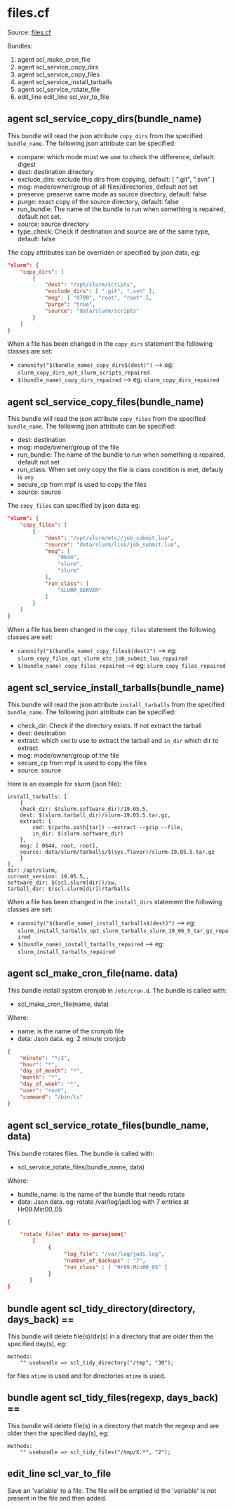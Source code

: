 # files.cf

Source: [files.cf](/masterfiles/lib/scl/files.cf)

Bundles:
 1. agent scl_make_cron_file
 1. agent scl_service_copy_dirs
 1. agent scl_service_copy_files
 1. agent scl_service_install_tarballs
 1. agent scl_service_rotate_file
 1. edit_line edit_line scl_var_to_file

## agent scl_service_copy_dirs(bundle_name)

This bundle will read the json attribute `copy_dirs` from the specified `bundle_name`. The following json
attribute can be specified:
 * compare: which mode must we use to check the difference, default: digest
 * dest: destination directory
 * exclude_dirs:  exclude this dirs from copying, default: [ ".git", ".svn" ]
 * mog: mode/owner/group  of all files/directories, default not set
 * preserve: preserve same mode as source directory, default: false
 * purge: exact copy of the source directory, default: false
 * run_bundle: The name of the bundle to run when something is repaired, default not set.
 * source: source directory
 * type_check:  Check if destination and source are of the same type, default: false

The  copy attributes can be overriden or specified  by json data, eg:
```json
"slurm": {
    "copy_dirs": [
        {
            "dest": "/opt/slurm/scripts",
            "exclude_dirs": [ ".git", ".svn" ],
            "mog": [ "0700", "root", "root" ],
            "purge": "true",
            "source": "data/slurm/scripts"
        }
    ]
}
```

When a file has been changed in the `copy_dirs` statement the following classes are set:
 * `canonify("$(bundle_name)_copy_dirs$(dest)")` --> eg: `slurm_copy_dirs_opt_slurm_scripts_repaired`
 * `$(bundle_name)_copy_dirs_repaired` --> eg: `slurm_copy_dirs_repaired`


## agent scl_service_copy_files(bundle_name)

This bundle will read the json attribute `copy_files` from the specified `bundle_name`. The following json
attribute can be specified:
 * dest: destination
 * mog: mode/owner/group of the file
 * run_bundle: The name of the bundle to run when something is repaired, default not set
 * run_class: When set only copy the file is class condition is met, defauly is `any`
 * secure_cp from mpf is used to copy the files
 * source: source

The `copy_files` can specified by json data eg:
```json
"slurm": {
    "copy_files": [
        {
            "dest": "/opt/slurm/etc//job_submit.lua",
            "source": "data/slurm/lisa/job_submit.lua",
            "mog": [
                "0644",
                "slurm",
                "slurm"
            ],
            "run_class": [
                "SLURM_SERVER"
            ]
        }
    ]
}
```

When a file has been changed in the `copy_files` statement the following classes are set:
 * `canonify("$(bundle_name)_copy_files$(dest)")` --> eg: `slurm_copy_files_opt_slurm_etc_job_submit_lua_repaired`
 * `$(bundle_name)_copy_files_repaired` --> eg: `slurm_copy_files_repaired`

## agent scl_service_install_tarballs(bundle_name)

This bundle will read the json attribute `install_tarballs` from the specified `bundle_name`. The following json
attribute can be specified:
 * check_dir:  Check if the directory exists. If not extract the tarball
 * dest:  destination
 * extract:  which `cmd` to use to extract the tarball and `in_dir` which dir to extract
 * mog: mode/owner/group of the file
 * secure_cp from mpf is used to copy the files
 * source: source

Here is an example for slurm (json file):
```#json
install_tarballs: [
    {
    check_dir: $(slurm.software_dir)/19.05.5,
    dest: $(slurm.tarball_dir)/slurm-19.05.5.tar.gz,
    extract: {
        cmd: $(paths.path[tar]) --extract --gzip --file,
        in_dir: $(slurm.software_dir)
    },
    mog: [ 0644, root, root],
    source: data/slurm/tarballs/$(sys.flavor)/slurm-19.05.5.tar.gz
    }
],
dir: /opt/slurm,
current_version: 19.05.5,,
software_dir: $(scl.slurm[dir])/sw,
tarball_dir: $(scl.slurm[dir])/tarballs
```

When a file has been changed in the `install_dirs` statement the following classes are set:
 * `canonify("$(bundle_name)_install_tarballs$(dest)")` --> eg: `slurm_install_tarballs_opt_slurm_tarballs_slurm_19_06_5_tar_gz_repaired`
 * `$(bundle_name)_install_tarballs_repaired` --> eg: `slurm_install_tarballs_repaired`

## agent scl_make_cron_file(name. data)

This bundle install system cronjob in `/etc/cron.d`. The bundle is called with:
 * scl_make_cron_file(name, data)

Where:
 * name: is the name of the cronjob file
 * data: Json data. eg: 2 minute cronjob
```json
{
    "minute": "*/2",
    "hour": "*",
    "day_of_month": "*",
    "month": "*",
    "day_of_week": "*",
    "user": "root",
    "command": "/bin/ls"
}
```

## agent scl_service_rotate_files(bundle_name, data)

This bundle rotates files. The bundle is called with:
 * scl_service_rotate_files(bundle_name, data)

Where:
 * bundle_name: is the name of the bundle that needs rotate
 * data: Json data. eg: 
     rotate /var/log/jadi.log with 7 entries at Hr09.Min00_05
```json
{

    "rotate_files" data => parsejson('
        [
             {
                  "log_file": "/var/log/jadi.log",
                  "number_of_backups" : "7",
                  "run_class" : [ "Hr09.Min00_05" ]
             }
       ]
}
```
## bundle agent scl_tidy_directory(directory, days_back) ==

This bundle will delete file(s)/dir(s) in a directory that are older then the specified day(s), eg:
```
methods:
    "" usebundle => scl_tidy_directory("/tmp", "30");
```

for files `atime` is used and for directories `mtime` is used.
## bundle agent scl_tidy_files(regexp, days_back) ==

This bundle will delete file(s) in a directory that match the regexp and are older then the specified day(s), eg:
```
methods:
    "" usebundle => scl_tidy_files("/tmp/X.*", "2");
```
## edit_line scl_var_to_file

Save an 'variable' to a file.  The file will be emptied id the 'variable' is not
present in the file and then added.

